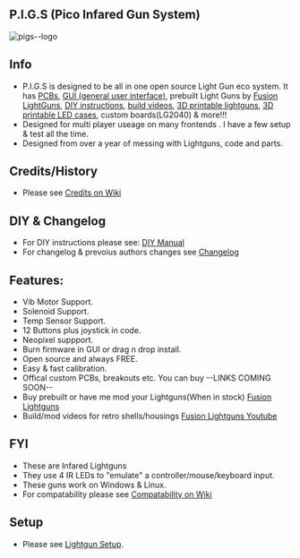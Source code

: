 ## P.I.G.S (Pico Infared Gun System) ##

![pigs--logo](https://github.com/Fusion-Lightguns/P.I.G.S--Pico-Infared-Gun-System/assets/118452807/9a226ad4-dd55-4cce-8a96-86e39affb5dc)

## Info

- P.I.G.S  is designed to be all in one open source Light Gun eco system. It has [PCBs](https://github.com/Fusion-Lightguns/P.I.G.S-PCBs), [GUI (general user interface)](https://github.com/Fusion-Lightguns/P.I.G.S-GUI), prebuilt Light Guns by [Fusion LightGuns](fusionlightguns.com), [DIY instructions](https://github.com/Fusion-Lightguns/P.I.G.S--Pico-Infared-Gun-System/tree/plus/DIY), [build videos](https://www.youtube.com/channel/UCWwdJLmLOawdj0-UQUi_1tA), [3D printable lightguns](https://www.thingiverse.com/fusion_lightguns/designs), [3D printable LED cases](https://www.thingiverse.com/thing:6119123), custom boards(LG2040) & more!!!
- Designed for multi player useage on many frontends . I have a few setup & test all the time.
- Designed from over a year of messing with Lightguns, code and parts.


## Credits/History ##
- Please see [Credits on Wiki](https://github.com/Fusion-Lightguns/P.I.G.S--Pico-Infared-Gun-System/wiki/Credits)

## DIY & Changelog ##
- For DIY instructions please see: [DIY Manual]([https://github.com/Fusion-Lightguns/P.I.G.S--Pico-Gun-System/blob/plus/DIY/ReadMe.md](https://github.com/Fusion-Lightguns/P.I.G.S--Pico-Infared-Gun-System/wiki/DIY))
- For changelog & prevoius authors changes see [Changelog](https://github.com/Fusion-Lightguns/P.I.G.S--Pico-Gun-System/blob/plus/Changelog.md)

## Features: ##
- Vib Motor Support.
- Solenoid Support.
- Temp Sensor Support.
- 12 Buttons plus joystick in code.
- Neopixel suppport.
- Burn firmware in GUI or drag n drop install.
- Open source and always FREE.
- Easy & fast calibration.
- Offical custom PCBs, breakouts etc. You can buy --LINKS COMING SOON-- 
- Buy prebuilt or  have me mod your Lightguns(When in stock) [Fusion Lightguns](https://www.fusionlightguns.com/shop/Light-Guns/6?page=1&limit=30&sort_by=name&sort_order=asc)
- Build/mod videos for retro shells/housings [Fusion Lightguns Youtube](https://www.youtube.com/channel/UCWwdJLmLOawdj0-UQUi_1tA)

## FYI ##
- These are Infared Lightguns
- They use 4 IR LEDs to "emulate" a controller/mouse/keyboard input.
- These guns work on Windows & Linux.
- For compatability please see [Compatability on Wiki](https://github.com/Fusion-Lightguns/P.I.G.S--Pico-Infared-Gun-System/wiki/Compatibility)

## Setup
- Please see [Lightgun Setup](https://github.com/Fusion-Lightguns/P.I.G.S--Pico-Infared-Gun-System/wiki/Setup).

